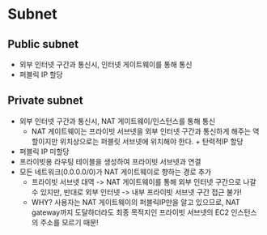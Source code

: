 # Subnet

## Public subnet
- 외부 인터넷 구간과 통신시, 인터넷 게이트웨이를 통해 통신
- 퍼블릭 IP 할당

## Private subnet
- 외부 인터넷 구간과 통신시, NAT 게이트웨이/인스턴스를 통해 통신
    - NAT 게이트웨이는 프라이빗 서브넷을 외부 인터넷 구간과 통신하게 해주는 역할이지만 위치상으로는 퍼블릿 서브넷에 위치해야 한다. + 탄력적IP 할당
- 퍼블릭 IP 미할당
- 프라이빗용 라우팅 테이블을 생성하여 프라이빗 서브넷과 연결
- 모든 네트워크(0.0.0.0/0)가 NAT 게이트웨이로 향하는 경로 추가
    - 프라이빗 서브넷 대역 -> NAT 게이트웨이를 통해 외부 인터넷 구간으로 나갈 수 있지만, 반대로 외부 인터넷 -> 내부 프라이빗 서브넷 구간 접근 불가!
    - WHY? 사용자는 NAT 게이트웨이의 퍼블릭IP만을 알고 있으므로, NAT gateway까지 도달하더라도 최종 목적지인 프라이빗 서브넷의 EC2 인스턴스의 주소를 모르기 때문!
